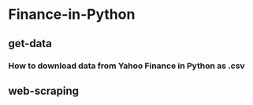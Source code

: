 # Finance-in-Python

## get-data
### How to download data from Yahoo Finance in Python as .csv

## web-scraping
### 
